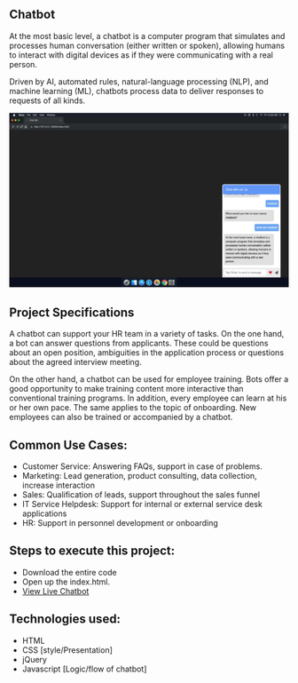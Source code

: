 
## Chatbot

At the most basic level, a chatbot is a computer program that simulates and processes human conversation (either written or spoken), allowing humans to interact with digital devices as if they were communicating with a real person.

Driven by AI, automated rules, natural-language processing (NLP), and machine learning (ML), chatbots process data to deliver responses to requests of all kinds.

![form-image](jschatbot.png)

## Project Specifications
A chatbot can support your HR team in a variety of tasks. On the one hand, a bot can answer questions from applicants. These could be questions about an open position, ambiguities in the application process or questions about the agreed interview meeting. 

On the other hand, a chatbot can be used for employee training. Bots offer a good opportunity to make training content more interactive than conventional training programs. In addition, every employee can learn at his or her own pace. The same applies to the topic of onboarding. New employees can also be trained or accompanied by a chatbot.

## Common Use Cases:

- Customer Service: Answering FAQs, support in case of problems.
- Marketing: Lead generation, product consulting, data collection, increase interaction
- Sales: Qualification of leads, support throughout the sales funnel
- IT Service Helpdesk: Support for internal or external service desk applications
- HR: Support in personnel development or onboarding


## Steps to execute this project:
- Download the entire code 
- Open up the index.html.
- [View Live Chatbot](https://anthonys1760.github.io/jschatbot/)

## Technologies used: 
- HTML
- CSS [style/Presentation]
- jQuery
- Javascript [Logic/flow of chatbot]
